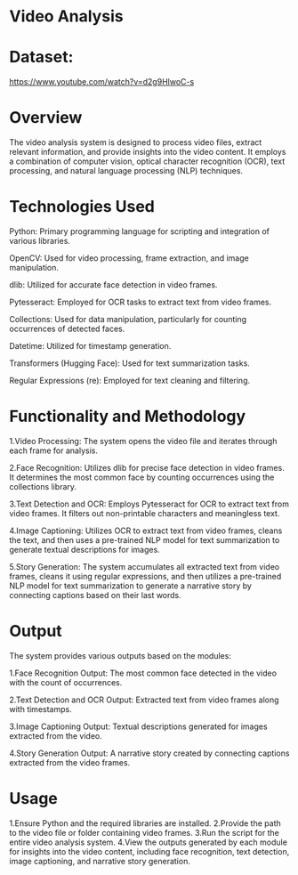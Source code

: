 # Video Analysis
# Dataset:
https://www.youtube.com/watch?v=d2g9HlwoC-s


# Overview 
The video analysis system is designed to process video files, extract relevant information, and provide insights into the video content. It employs a combination of computer vision, optical character recognition (OCR), text processing, and natural language processing (NLP) techniques.

# Technologies Used
Python: Primary programming language for scripting and integration of various libraries.

OpenCV: Used for video processing, frame extraction, and image manipulation.

dlib: Utilized for accurate face detection in video frames.

Pytesseract: Employed for OCR tasks to extract text from video frames.

Collections: Used for data manipulation, particularly for counting occurrences of detected faces.

Datetime: Utilized for timestamp generation.

Transformers (Hugging Face): Used for text summarization tasks.

Regular Expressions (re): Employed for text cleaning and filtering.

# Functionality and Methodology
1.Video Processing: The system opens the video file and iterates through each frame for analysis.

2.Face Recognition: Utilizes dlib for precise face detection in video frames. It determines the most common face by counting occurrences using the collections library.

3.Text Detection and OCR: Employs Pytesseract for OCR to extract text from video frames. It filters out non-printable characters and meaningless text.

4.Image Captioning: Utilizes OCR to extract text from video frames, cleans the text, and then uses a pre-trained NLP model for text summarization to generate textual descriptions for images.

5.Story Generation: The system accumulates all extracted text from video frames, cleans it using regular expressions, and then utilizes a pre-trained NLP model for text summarization to generate a narrative story by connecting captions based on their last words.

# Output
The system provides various outputs based on the modules:

1.Face Recognition Output: The most common face detected in the video with the count of occurrences.

2.Text Detection and OCR Output: Extracted text from video frames along with timestamps.

3.Image Captioning Output: Textual descriptions generated for images extracted from the video.

4.Story Generation Output: A narrative story created by connecting captions extracted from the video frames.

# Usage
1.Ensure Python and the required libraries are installed.
2.Provide the path to the video file or folder containing video frames.
3.Run the script for the entire video analysis system.
4.View the outputs generated by each module for insights into the video content, including face recognition, text detection, image captioning, and narrative story generation.






